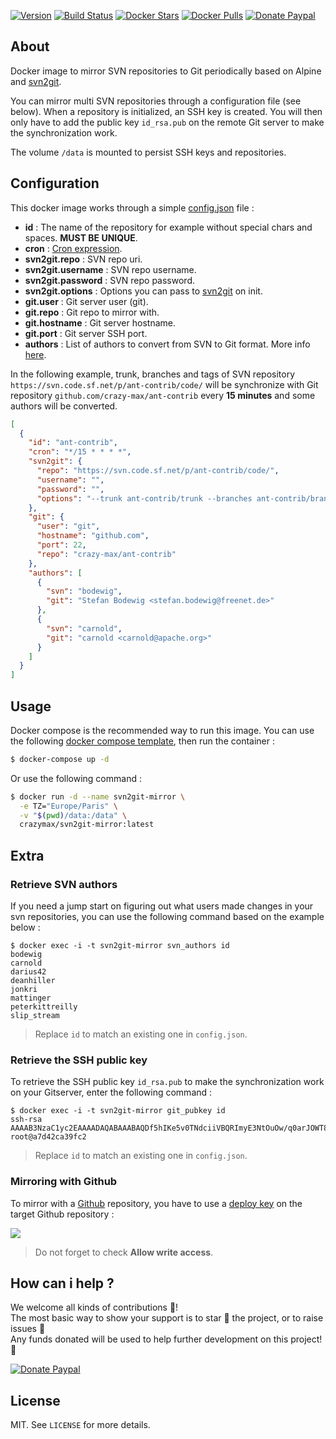 [![Version](https://images.microbadger.com/badges/version/crazymax/svn2git-mirror.svg?style=flat-square)](https://microbadger.com/images/crazymax/svn2git-mirror) 
[![Build Status](https://img.shields.io/travis/crazy-max/docker-svn2git-mirror/master.svg?style=flat-square)](https://travis-ci.org/crazy-max/docker-svn2git-mirror) 
[![Docker Stars](https://img.shields.io/docker/stars/crazymax/svn2git-mirror.svg?style=flat-square)](https://hub.docker.com/r/crazymax/svn2git-mirror/) 
[![Docker Pulls](https://img.shields.io/docker/pulls/crazymax/svn2git-mirror.svg?style=flat-square)](https://hub.docker.com/r/crazymax/svn2git-mirror/) 
[![Donate Paypal](https://img.shields.io/badge/donate-paypal-7057ff.svg?style=flat-square)](https://www.paypal.com/cgi-bin/webscr?cmd=_s-xclick&hosted_button_id=LHT63R3FN9WMN)

## About

Docker image to mirror SVN repositories to Git periodically based on Alpine and [svn2git](https://github.com/nirvdrum/svn2git).

You can mirror multi SVN repositories through a configuration file (see below). When a repository is initialized, an SSH key is created. You will then only have to add the public key `id_rsa.pub` on the remote Git server to make the synchronization work.

The volume `/data` is mounted to persist SSH keys and repositories.

## Configuration

This docker image works through a simple [config.json](asset/config.json) file :

* **id** : The name of the repository for example without special chars and spaces. **MUST BE UNIQUE**.
* **cron** : [Cron expression](https://crontab.guru/).
* **svn2git.repo** : SVN repo uri.
* **svn2git.username** : SVN repo username.
* **svn2git.password** : SVN repo password.
* **svn2git.options** : Options you can pass to [svn2git](https://github.com/nirvdrum/svn2git#options-reference) on init.
* **git.user** : Git server user (git).
* **git.repo** : Git repo to mirror with.
* **git.hostname** : Git server hostname.
* **git.port** : Git server SSH port.
* **authors** : List of authors to convert from SVN to Git format. More info [here](https://github.com/nirvdrum/svn2git#authors).

In the following example, trunk, branches and tags of SVN repository `https://svn.code.sf.net/p/ant-contrib/code/` will be synchronize with Git repository `github.com/crazy-max/ant-contrib` every **15 minutes** and some authors will be converted.  

```json
[
  {
    "id": "ant-contrib",
    "cron": "*/15 * * * *",
    "svn2git": {
      "repo": "https://svn.code.sf.net/p/ant-contrib/code/",
      "username": "",
      "password": "",
      "options": "--trunk ant-contrib/trunk --branches ant-contrib/branches --tags ant-contrib/tags"
    },
    "git": {
      "user": "git",
      "hostname": "github.com",
      "port": 22,
      "repo": "crazy-max/ant-contrib"
    },
    "authors": [
      {
        "svn": "bodewig",
        "git": "Stefan Bodewig <stefan.bodewig@freenet.de>"
      },
      {
        "svn": "carnold",
        "git": "carnold <carnold@apache.org>"
      }
    ]
  }
]
```

## Usage

Docker compose is the recommended way to run this image. You can use the following [docker compose template](docker-compose.yml), then run the container :

```bash
$ docker-compose up -d
```

Or use the following command :

```bash
$ docker run -d --name svn2git-mirror \
  -e TZ="Europe/Paris" \
  -v "$(pwd)/data:/data" \
  crazymax/svn2git-mirror:latest
```

## Extra

### Retrieve SVN authors

If you need a jump start on figuring out what users made changes in your svn repositories, you can use the following command based on the example below :

```
$ docker exec -i -t svn2git-mirror svn_authors id
bodewig
carnold
darius42
deanhiller
jonkri
mattinger
peterkittreilly
slip_stream
```

> Replace `id` to match an existing one in `config.json`.

### Retrieve the SSH public key

To retrieve the SSH public key `id_rsa.pub` to make the synchronization work on your Gitserver, enter the following command :

```
$ docker exec -i -t svn2git-mirror git_pubkey id
ssh-rsa AAAAB3NzaC1yc2EAAAADAQABAAABAQDf5hIKe5v0TNdciiVBQRImyE3NtOuOw/q0arJOWT8OrVw9w/kYWIT02QGRDHNxczY5np512/zGXfIbXG/oo4sRdN38Q69sGVkpI6sBAXYNfBPFHYDgShu/pOGAg+jVOwJnKvq94HiXNL6CbCsyEwxWScG1FcK5VPNv0njqxmMq9lqgEAZvrbuBzGT4MrOMdTBuOdAqzDDALzCDngKV4O0Rr7q/9SUSUOvgOgRoULH+Dgt4KJObtit3xhsPWMvqN0OvxziGdwJW1H2wmsmIvxaQbSZfgwR/qAnicXBvHovLrgfXJnf1WFxDjJsnP+ORQ4XbdYieWxz70JMzphLnKhkT root@a7d42ca39fc2
```

> Replace `id` to match an existing one in `config.json`.

### Mirroring with Github

To mirror with a [Github](https://github.com) repository, you have to use a [deploy key](https://developer.github.com/v3/guides/managing-deploy-keys/#deploy-keys) on the target Github repository :

![](https://raw.githubusercontent.com/crazy-max/docker-svn2git-mirror/master/res/github-svn2git-mirror.png)

> Do not forget to check **Allow write access**.

## How can i help ?

We welcome all kinds of contributions :raised_hands:!<br />
The most basic way to show your support is to star :star2: the project, or to raise issues :speech_balloon:<br />
Any funds donated will be used to help further development on this project! :gift_heart:

[![Donate Paypal](https://raw.githubusercontent.com/crazy-max/docker-svn2git-mirror/master/res/paypal.png)](https://www.paypal.com/cgi-bin/webscr?cmd=_s-xclick&hosted_button_id=LHT63R3FN9WMN)

## License

MIT. See `LICENSE` for more details.
